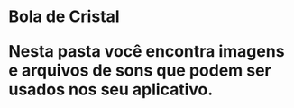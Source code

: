 <H1> Bola de Cristal
  

Nesta pasta você encontra imagens e arquivos de sons que podem ser usados nos seu aplicativo.

